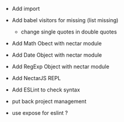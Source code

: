 * Add import

* Add babel visitors for missing (list missing)

    - change single quotes in double quotes

* Add Math Obect with nectar module

* Add Date Object with nectar module

* Add RegExp Object with nectar module

* Add NectarJS REPL

* Add ESLint to check syntax

* put back project management

* use expose for eslint ?
